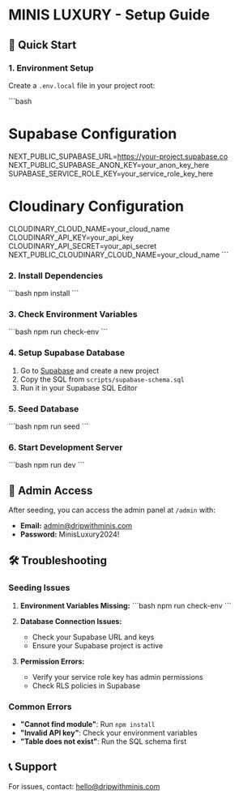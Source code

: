 # MINIS LUXURY - Setup Guide

## 🚀 Quick Start

### 1. Environment Setup

Create a `.env.local` file in your project root:

\`\`\`bash
# Supabase Configuration
NEXT_PUBLIC_SUPABASE_URL=https://your-project.supabase.co
NEXT_PUBLIC_SUPABASE_ANON_KEY=your_anon_key_here
SUPABASE_SERVICE_ROLE_KEY=your_service_role_key_here

# Cloudinary Configuration  
CLOUDINARY_CLOUD_NAME=your_cloud_name
CLOUDINARY_API_KEY=your_api_key
CLOUDINARY_API_SECRET=your_api_secret
NEXT_PUBLIC_CLOUDINARY_CLOUD_NAME=your_cloud_name
\`\`\`

### 2. Install Dependencies

\`\`\`bash
npm install
\`\`\`

### 3. Check Environment Variables

\`\`\`bash
npm run check-env
\`\`\`

### 4. Setup Supabase Database

1. Go to [Supabase](https://supabase.com) and create a new project
2. Copy the SQL from `scripts/supabase-schema.sql`
3. Run it in your Supabase SQL Editor

### 5. Seed Database

\`\`\`bash
npm run seed
\`\`\`

### 6. Start Development Server

\`\`\`bash
npm run dev
\`\`\`

## 🔐 Admin Access

After seeding, you can access the admin panel at `/admin` with:

- **Email:** admin@dripwithminis.com
- **Password:** MinisLuxury2024!

## 🛠️ Troubleshooting

### Seeding Issues

1. **Environment Variables Missing:**
   \`\`\`bash
   npm run check-env
   \`\`\`

2. **Database Connection Issues:**
   - Check your Supabase URL and keys
   - Ensure your Supabase project is active

3. **Permission Errors:**
   - Verify your service role key has admin permissions
   - Check RLS policies in Supabase

### Common Errors

- **"Cannot find module"**: Run `npm install`
- **"Invalid API key"**: Check your environment variables
- **"Table does not exist"**: Run the SQL schema first

## 📞 Support

For issues, contact: hello@dripwithminis.com
